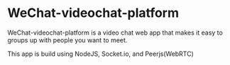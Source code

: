 # WeChat-videochat-platform

WeChat-videochat-platform is a video chat web app that makes it easy to groups up with people you want to meet.

This app is build using NodeJS, Socket.io, and Peerjs(WebRTC)



